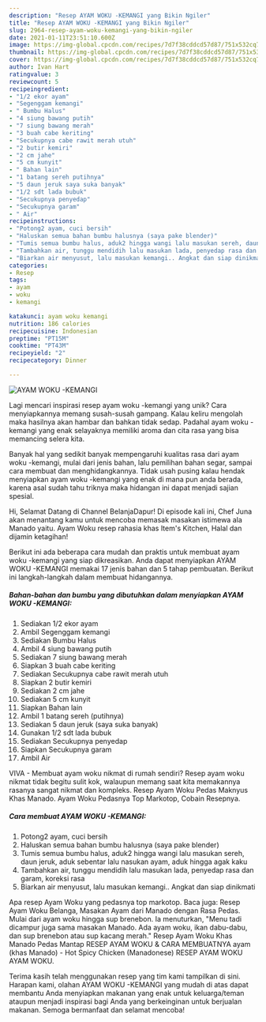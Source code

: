 ```yaml
---
description: "Resep AYAM WOKU -KEMANGI yang Bikin Ngiler"
title: "Resep AYAM WOKU -KEMANGI yang Bikin Ngiler"
slug: 2964-resep-ayam-woku-kemangi-yang-bikin-ngiler
date: 2021-01-11T23:51:10.600Z
image: https://img-global.cpcdn.com/recipes/7d7f38cddcd57d87/751x532cq70/ayam-woku-kemangi-foto-resep-utama.jpg
thumbnail: https://img-global.cpcdn.com/recipes/7d7f38cddcd57d87/751x532cq70/ayam-woku-kemangi-foto-resep-utama.jpg
cover: https://img-global.cpcdn.com/recipes/7d7f38cddcd57d87/751x532cq70/ayam-woku-kemangi-foto-resep-utama.jpg
author: Ivan Hart
ratingvalue: 3
reviewcount: 5
recipeingredient:
- "1/2 ekor ayam"
- "Segenggam kemangi"
- " Bumbu Halus"
- "4 siung bawang putih"
- "7 siung bawang merah"
- "3 buah cabe keriting"
- "Secukupnya cabe rawit merah utuh"
- "2 butir kemiri"
- "2 cm jahe"
- "5 cm kunyit"
- " Bahan lain"
- "1 batang sereh putihnya"
- "5 daun jeruk saya suka banyak"
- "1/2 sdt lada bubuk"
- "Secukupnya penyedap"
- "Secukupnya garam"
- " Air"
recipeinstructions:
- "Potong2 ayam, cuci bersih"
- "Haluskan semua bahan bumbu halusnya (saya pake blender)"
- "Tumis semua bumbu halus, aduk2 hingga wangi lalu masukan sereh, daun jeruk, aduk sebentar lalu nasukan ayam, aduk hingga agak kaku"
- "Tambahkan air, tunggu mendidih lalu masukan lada, penyedap rasa dan garam, koreksi rasa"
- "Biarkan air menyusut, lalu masukan kemangi.. Angkat dan siap dinikmati"
categories:
- Resep
tags:
- ayam
- woku
- kemangi

katakunci: ayam woku kemangi 
nutrition: 186 calories
recipecuisine: Indonesian
preptime: "PT15M"
cooktime: "PT43M"
recipeyield: "2"
recipecategory: Dinner

---
```



![AYAM WOKU -KEMANGI](https://img-global.cpcdn.com/recipes/7d7f38cddcd57d87/751x532cq70/ayam-woku-kemangi-foto-resep-utama.jpg)

Lagi mencari inspirasi resep ayam woku -kemangi yang unik? Cara menyiapkannya memang susah-susah gampang. Kalau keliru mengolah maka hasilnya akan hambar dan bahkan tidak sedap. Padahal ayam woku -kemangi yang enak selayaknya memiliki aroma dan cita rasa yang bisa memancing selera kita.

Banyak hal yang sedikit banyak mempengaruhi kualitas rasa dari ayam woku -kemangi, mulai dari jenis bahan, lalu pemilihan bahan segar, sampai cara membuat dan menghidangkannya. Tidak usah pusing kalau hendak menyiapkan ayam woku -kemangi yang enak di mana pun anda berada, karena asal sudah tahu triknya maka hidangan ini dapat menjadi sajian spesial.

Hi, Selamat Datang di Channel BelanjaDapur! Di episode kali ini, Chef Juna akan menantang kamu untuk mencoba memasak masakan istimewa ala Manado yaitu. Ayam Woku resep rahasia khas Item&#39;s Kitchen, Halal dan dijamin ketagihan!


Berikut ini ada beberapa cara mudah dan praktis untuk membuat ayam woku -kemangi yang siap dikreasikan. Anda dapat menyiapkan AYAM WOKU -KEMANGI memakai 17 jenis bahan dan 5 tahap pembuatan. Berikut ini langkah-langkah dalam membuat hidangannya.

<!--inarticleads1-->

##### Bahan-bahan dan bumbu yang dibutuhkan dalam menyiapkan AYAM WOKU -KEMANGI:

1. Sediakan 1/2 ekor ayam
1. Ambil Segenggam kemangi
1. Sediakan  Bumbu Halus
1. Ambil 4 siung bawang putih
1. Sediakan 7 siung bawang merah
1. Siapkan 3 buah cabe keriting
1. Sediakan Secukupnya cabe rawit merah utuh
1. Siapkan 2 butir kemiri
1. Sediakan 2 cm jahe
1. Sediakan 5 cm kunyit
1. Siapkan  Bahan lain
1. Ambil 1 batang sereh (putihnya)
1. Sediakan 5 daun jeruk (saya suka banyak)
1. Gunakan 1/2 sdt lada bubuk
1. Sediakan Secukupnya penyedap
1. Siapkan Secukupnya garam
1. Ambil  Air


VIVA - Membuat ayam woku nikmat di rumah sendiri? Resep ayam woku nikmat tidak begitu sulit kok, walaupun memang saat kita memakannya rasanya sangat nikmat dan kompleks. Resep Ayam Woku Pedas Maknyus Khas Manado. Ayam Woku Pedasnya Top Markotop, Cobain Resepnya. 

<!--inarticleads2-->

##### Cara membuat AYAM WOKU -KEMANGI:

1. Potong2 ayam, cuci bersih
1. Haluskan semua bahan bumbu halusnya (saya pake blender)
1. Tumis semua bumbu halus, aduk2 hingga wangi lalu masukan sereh, daun jeruk, aduk sebentar lalu nasukan ayam, aduk hingga agak kaku
1. Tambahkan air, tunggu mendidih lalu masukan lada, penyedap rasa dan garam, koreksi rasa
1. Biarkan air menyusut, lalu masukan kemangi.. Angkat dan siap dinikmati


Apa resep Ayam Woku yang pedasnya top markotop. Baca juga: Resep Ayam Woku Belanga, Masakan Ayam dari Manado dengan Rasa Pedas. Mulai dari ayam woku hingga sup brenebon. Ia menuturkan, &#34;Menu tadi dicampur juga sama masakan Manado. Ada ayam woku, ikan dabu-dabu, dan sup brenebon atau sup kacang merah.&#34; Resep Ayam Woku Khas Manado Pedas Mantap RESEP AYAM WOKU &amp; CARA MEMBUATNYA ayam (khas Manado) - Hot Spicy Chicken (Manadonese) RESEP AYAM WOKU AYAM WOKU. 

Terima kasih telah menggunakan resep yang tim kami tampilkan di sini. Harapan kami, olahan AYAM WOKU -KEMANGI yang mudah di atas dapat membantu Anda menyiapkan makanan yang enak untuk keluarga/teman ataupun menjadi inspirasi bagi Anda yang berkeinginan untuk berjualan makanan. Semoga bermanfaat dan selamat mencoba!
